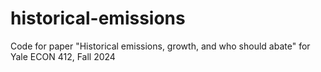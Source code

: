 # historical-emissions
Code for paper "Historical emissions, growth, and who should abate" for Yale ECON 412, Fall 2024
